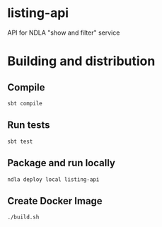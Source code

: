 # listing-api

API for NDLA "show and filter" service

# Building and distribution

## Compile
    sbt compile

## Run tests
    sbt test

## Package and run locally
    ndla deploy local listing-api

## Create Docker Image
    ./build.sh
        
